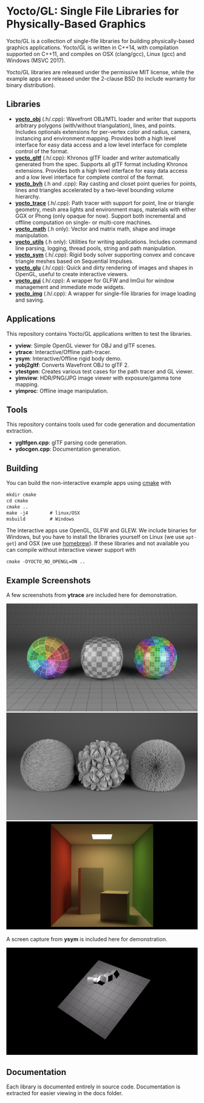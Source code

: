 # Yocto/GL: Single File Libraries for Physically-Based Graphics

Yocto/GL is a collection of single-file libraries for building physically-based graphics applications. Yocto/GL is written in C++14, with compilation supported on C++11, and compiles on OSX (clang/gcc), Linux (gcc) and Windows (MSVC 2017).

Yocto/GL libraries are released under the permissive MIT license, while the example apps are released under the 2-clause BSD (to include warranty for binary distribution).

## Libraries

- [**yocto_obj**](yocto_obj.md) (.h/.cpp): Wavefront OBJ/MTL loader and writer that supports arbitrary polygons (with/without triangulation), lines, and points. Includes optionals extensions for per-vertex color and radius, camera, instancing and environment mapping. Provides both a high level interface for easy data access and a low level interface for complete control of the format.
- [**yocto_gltf**](yocto_gltf.md) (.h/.cpp): Khronos glTF loader and writer automatically generated from the spec. Supports all glTF format including Khronos extensions. Provides both a high level interface for easy data access and a low level interface for complete control of the format.
- [**yocto_bvh**](yocto_bvh.md) (.h and .cpp): Ray casting and closet point queries for points, lines and triangles accelerated by a two-level bounding volume hierarchy.
- [**yocto_trace**](yocto_trace.md) (.h/.cpp): Path tracer with support for point, line or triangle geometry, mesh area lights and environment maps, materials with either GGX or Phong (only opaque for now). Support both incremental and offline computation on single- or multi-core machines.
- [**yocto_math**](yocto_math.md) (.h only): Vector and matrix math, shape and image manipulation.
- [**yocto_utils**](yocto_utils.md) (.h only): Utilities for writing applications. Includes command line parsing, logging, thread pools, string and path manipulation.
- [**yocto_sym**](yocto_sym.md) (.h/.cpp): Rigid body solver supporting convex and concave triangle meshes based on Sequential Impulses.
- [**yocto_glu**](yocto_glu.md) (.h/.cpp): Quick and dirty rendering of images and shapes in OpenGL, useful to create interactive viewers.
- [**yocto_gui**](yocto_gui.md) (.h/.cpp): A wrapper for GLFW and ImGui for window management and immediate mode widgets.
- [**yocto_img**](yocto_img.md) (.h/.cpp): A wrapper for single-file libraries for image loading and saving.

## Applications

This repository contains Yocto/GL applications written to test the libraries.

- **yview**: Simple OpenGL viewer for OBJ and glTF scenes.
- **ytrace**: Interactive/Offline path-tracer.
- **ysym**: Interactive/Offline rigid body demo.
- **yobj2gltf**: Converts Wavefront OBJ to glTF 2.
- **ytestgen**: Creates various test cases for the path tracer and GL viewer.
- **yimview**: HDR/PNG/JPG image viewer with exposure/gamma tone mapping.
- **yimproc**: Offline image manipulation.

## Tools

This repository contains tools used for code generation and documentation
extraction.

- **ygltfgen.cpp**: glTF parsing code generation.
- **ydocgen.cpp**: Documentation generation.

## Building

You can build the non-interactive example apps using [cmake](http://cmake.org)
with

    mkdir cmake
    cd cmake
    cmake ..
    make -j4        # linux/OSX
    msbuild         # Windows

The interactive apps use OpenGL, GLFW and GLEW. We include binaries for Windows, but you have to install the libraries yourself on Linux (we use `apt-get`) and OSX (we use [homebrew](http://brew.sh)). If these libraries and not available you can compile without interactive viewer support with

    cmake -DYOCTO_NO_OPENGL=ON ..

## Example Screenshots

A few screenshots from **ytrace** are included here for demonstration.

![](images/sh03.path.png)
![](images/ls02.direct.png)
![](images/cb01.path.png)

A screen capture from **ysym** is included here for demonstration.

![](images/rb02.ysym.gif)

## Documentation

Each library is documented entirely in source code. Documentation is extracted for easier viewing in the docs folder.
